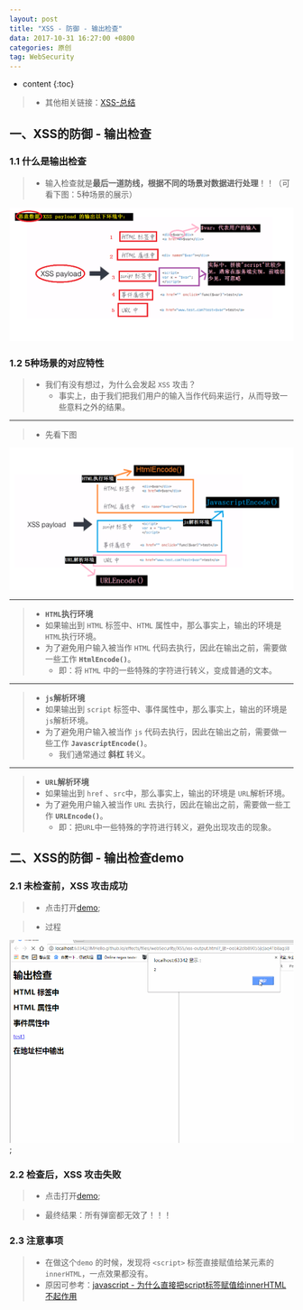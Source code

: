 ```yaml
---
layout: post
title: "XSS - 防御 - 输出检查"
data: 2017-10-31 16:27:00 +0800
categories: 原创
tag: WebSecurity
---
```

* content
{:toc}

> * 其他相关链接：[XSS-总结](http://www.jmazm.com/2017/10/31/XSS-inclustion/)

<!-- more -->

## 一、XSS的防御 - 输出检查

### 1.1 什么是输出检查

> * 输入检查就是**最后一道防线，根据不同的场景对数据进行处理**！！（可看下图：5种场景的展示）

![output](/styles/images/web/security/XSS/security-22.png)

### 1.2 5种场景的对应特性

> * 我们有没有想过，为什么会发起 `XSS` 攻击？
>   * 事实上，由于我们把我们用户的输入当作代码来运行，从而导致一些意料之外的结果。

---

> * 先看下图

![output](/styles/images/web/security/XSS/security-23.png)

---

> * **`HTML`执行环境**
> * 如果输出到 `HTML` 标签中、`HTML` 属性中，那么事实上，输出的环境是 `HTML`执行环境。
> * 为了避免用户输入被当作 `HTML` 代码去执行，因此在输出之前，需要做一些工作 **`HtmlEncode()`**。
>   * 即：将 `HTML` 中的一些特殊的字符进行转义，变成普通的文本。

---

> * **`js`解析环境**
> * 如果输出到 `script` 标签中、事件属性中，那么事实上，输出的环境是 `js`解析环境。
> * 为了避免用户输入被当作 `js` 代码去执行，因此在输出之前，需要做一些工作 **`JavascriptEncode()`**。
>   * 我们通常通过 **斜杠** 转义。

---

> * **`URL`解析环境**
> * 如果输出到 `href` 、`src`中，那么事实上，输出的环境是 `URL`解析环境。
> * 为了避免用户输入被当作 `URL` 去执行，因此在输出之前，需要做一些工作 **`URLEncode()`**。
>   * 即：把`URL`中一些特殊的字符进行转义，避免出现攻击的现象。

## 二、XSS的防御 - 输出检查demo

### 2.1 未检查前，XSS 攻击成功

> * 点击打开[demo](/effects/files/webSecurity/XSS/xss-output.html);

> * 过程

![demo](/effects/images/webSecurity/XSS/webSecurity-09.gif);

### 2.2 检查后，XSS 攻击失败

> * 点击打开[demo](/effects/files/webSecurity/XSS/xss-output-2.html);

> * 最终结果：所有弹窗都无效了！！！

### 2.3 注意事项

> * 在做这个`demo` 的时候，发现将 `<script>` 标签直接赋值给某元素的 `innerHTML`，一点效果都没有。
> * 原因可参考：[javascript - 为什么直接把script标签赋值给innerHTML不起作用](http://www.jmazm.com/2017/11/01/js-innerHTML-scriptTag)


